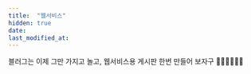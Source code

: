 ```yaml
---
title:  "웹서비스"
hidden: true
date: 
last_modified_at:
---
```


블러그는 이제 그만 가지고 놀고,
웹서비스용 게시판 한번 만들어 보자구
🏃‍♀️🤸‍♀️🧘‍♀️
